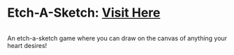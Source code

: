 # Etch-A-Sketch: <a target="_blank" href="https://danielle-higgins.github.io/odin-etch-a-sketch/">Visit Here</a>

<img>

An etch-a-sketch game where you can draw on the canvas of anything your heart desires!
